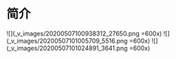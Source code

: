 # 简介

![](_v_images/20200507100938312_27650.png =600x)
![](_v_images/20200507101005709_5516.png =600x)
![](_v_images/20200507101024891_3641.png =600x)
